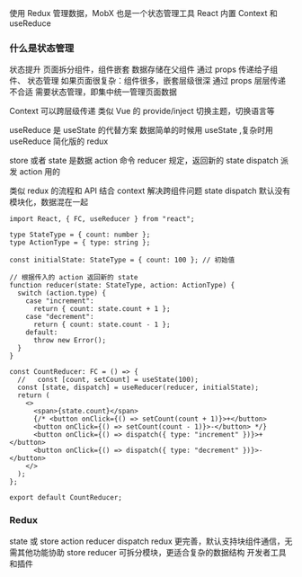 使用 Redux 管理数据，MobX 也是一个状态管理工具
React 内置 Context 和 useReduce
### 什么是状态管理
状态提升
页面拆分组件，组件嵌套
数据存储在父组件
通过 props 传递给子组件、
状态管理
如果页面很复杂：组件很多，嵌套层级很深
通过 props 层层传递不合适
需要状态管理，即集中统一管理页面数据

Context
可以跨层级传递
类似 Vue 的 provide/inject
切换主题，切换语言等

useReduce
是 useState 的代替方案
数据简单的时候用 useState ,复杂时用 useReduce
简化版的 redux

store 或者 state 是数据
action 命令
reducer 规定，返回新的 state
dispatch 派发 action 用的

类似 redux 的流程和 API
结合 context 解决跨组件问题
state dispatch 默认没有模块化，数据混在一起

```tsx
import React, { FC, useReducer } from "react";

type StateType = { count: number };
type ActionType = { type: string };

const initialState: StateType = { count: 100 }; // 初始值

// 根据传入的 action 返回新的 state
function reducer(state: StateType, action: ActionType) {
  switch (action.type) {
    case "increment":
      return { count: state.count + 1 };
    case "decrement":
      return { count: state.count - 1 };
    default:
      throw new Error();
  }
}

const CountReducer: FC = () => {
  //   const [count, setCount] = useState(100);
  const [state, dispatch] = useReducer(reducer, initialState);
  return (
    <>
      <span>{state.count}</span>
      {/* <button onClick={() => setCount(count + 1)}>+</button>
      <button onClick={() => setCount(count - 1)}>-</button> */}
      <button onClick={() => dispatch({ type: "increment" })}>+</button>
      <button onClick={() => dispatch({ type: "decrement" })}>-</button>
    </>
  );
};

export default CountReducer;
```

### Redux
state 或 store
action
reducer
dispatch
redux 更完善，默认支持块组件通信，无需其他功能协助
store reducer 可拆分模块，更适合复杂的数据结构
开发者工具和插件